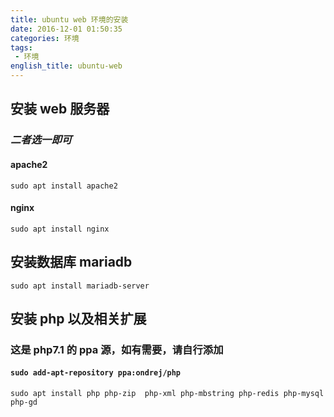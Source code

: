 ```yaml
---
title: ubuntu web 环境的安装
date: 2016-12-01 01:50:35
categories: 环境
tags:
 - 环境
english_title: ubuntu-web
---
```

## 安装 web 服务器

### *二者选一即可*

#### apache2

    sudo apt install apache2

#### nginx

    sudo apt install nginx

## 安装数据库 mariadb

    sudo apt install mariadb-server

## 安装 php 以及相关扩展

### 这是 php7.1 的 ppa 源，如有需要，请自行添加

#### `sudo add-apt-repository ppa:ondrej/php`

    sudo apt install php php-zip  php-xml php-mbstring php-redis php-mysql php-gd
